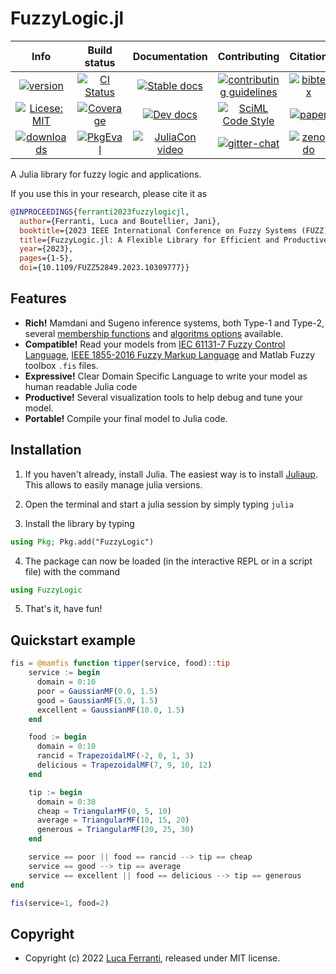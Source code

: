 # FuzzyLogic.jl

|**Info**|**Build status**|**Documentation**|**Contributing**|**Citation**|
|:------:|:--------------:|:---------------:|:--------------:|:----------:|
|[![version](https://juliahub.com/docs/FuzzyLogic/version.svg)](https://github.com/lucaferranti/FuzzyLogic.jl/releases/latest)|[![CI Status](https://github.com/lucaferranti/FuzzyLogic.jl/actions/workflows/CI.yml/badge.svg?branch=main)](https://github.com/lucaferranti/FuzzyLogic.jl/actions/workflows/CI.yml?query=branch%3Amain)|[![Stable docs](https://img.shields.io/badge/docs-stable-blue.svg)](https://lucaferranti.github.io/FuzzyLogic.jl/stable/)|[![contributing guidelines](https://img.shields.io/badge/Contributor-Guide-blueviolet)](https://lucaferranti.github.io/FuzzyLogic.jl/dev/contributing)|[![bibtex](https://img.shields.io/badge/BibTeX-citation-orange)](https://github.com/lucaferranti/FuzzyLogic.jl/blob/main/CITATION.bib)
|[![Licese: MIT](https://img.shields.io/badge/license-MIT-yellow.svg)](https://github.com/lucaferranti/FuzzyLogic.jl/blob/main/LICENSE)|[![Coverage](https://codecov.io/gh/lucaferranti/FuzzyLogic.jl/branch/main/graph/badge.svg)](https://codecov.io/gh/lucaferranti/FuzzyLogic.jl)|[![Dev docs](https://img.shields.io/badge/docs-dev-blue.svg)](https://lucaferranti.github.io/FuzzyLogic.jl/dev/)|[![SciML Code Style](https://img.shields.io/static/v1?label=code%20style&message=SciML&color=9558b2&labelColor=389826)](https://github.com/SciML/SciMLStyle)|[![paper](https://img.shields.io/badge/FUZZIEEE-paper-blue)](https://arxiv.org/abs/2306.10316)
|[![downloads](https://shields.io/endpoint?url=https://pkgs.genieframework.com/api/v1/badge/FuzzyLogic&label=downloads)](https://pkgs.genieframework.com/?packages=FuzzyLogic)|[![PkgEval](https://juliaci.github.io/NanosoldierReports/pkgeval_badges/F/FuzzyLogic.svg)](https://juliaci.github.io/NanosoldierReports/pkgeval_badges/F/FuzzyLogic.html)|[![JuliaCon video](https://img.shields.io/badge/JuliaCon-video-red.svg)](https://www.youtube.com/watch?v=6WfX3e-aOBc)|[![gitter-chat](https://badges.gitter.im/badge.svg)](https://app.gitter.im/#/room/#FuzzyLogic-jl:gitter.im)|[![zenodo](https://img.shields.io/badge/Zenodo-archive-blue)](https://doi.org/10.5281/zenodo.7570243)

A Julia library for fuzzy logic and applications.

If you use this in your research, please cite it as

```bibtex
@INPROCEEDINGS{ferranti2023fuzzylogicjl,
  author={Ferranti, Luca and Boutellier, Jani},
  booktitle={2023 IEEE International Conference on Fuzzy Systems (FUZZ)}, 
  title={FuzzyLogic.jl: A Flexible Library for Efficient and Productive Fuzzy Inference}, 
  year={2023},
  pages={1-5},
  doi={10.1109/FUZZ52849.2023.10309777}}
```

## Features

- **Rich!** Mamdani and Sugeno inference systems, both Type-1 and Type-2, several [membership functions](https://lucaferranti.github.io/FuzzyLogic.jl/stable/api/memberships) and [algoritms options](https://lucaferranti.github.io/FuzzyLogic.jl/stable/api/fis) available.
- **Compatible!** Read your models from [IEC 61131-7 Fuzzy Control Language](https://ffll.sourceforge.net/fcl.htm), [IEEE 1855-2016 Fuzzy Markup Language](https://en.wikipedia.org/wiki/Fuzzy_markup_language) and Matlab Fuzzy toolbox `.fis` files.
- **Expressive!** Clear Domain Specific Language to write your model as human readable Julia code
- **Productive!** Several visualization tools to help debug and tune your model.
- **Portable!** Compile your final model to Julia code.

## Installation

1. If you haven't already, install Julia. The easiest way is to install [Juliaup](https://github.com/JuliaLang/juliaup#installation). This allows to easily manage julia versions.

2. Open the terminal and start a julia session by simply typing `julia`

3. Install the library by typing

  ```julia
  using Pkg; Pkg.add("FuzzyLogic")
  ```

4. The package can now be loaded (in the interactive REPL or in a script file) with the command

  ```julia
  using FuzzyLogic
  ```

5. That's it, have fun!

## Quickstart example

```julia
fis = @mamfis function tipper(service, food)::tip
    service := begin
      domain = 0:10
      poor = GaussianMF(0.0, 1.5)
      good = GaussianMF(5.0, 1.5)
      excellent = GaussianMF(10.0, 1.5)
    end

    food := begin
      domain = 0:10
      rancid = TrapezoidalMF(-2, 0, 1, 3)
      delicious = TrapezoidalMF(7, 9, 10, 12)
    end

    tip := begin
      domain = 0:30
      cheap = TriangularMF(0, 5, 10)
      average = TriangularMF(10, 15, 20)
      generous = TriangularMF(20, 25, 30)
    end

    service == poor || food == rancid --> tip == cheap
    service == good --> tip == average
    service == excellent || food == delicious --> tip == generous
end

fis(service=1, food=2)
```

## Copyright

- Copyright (c) 2022 [Luca Ferranti](https://github.com/lucaferranti), released under MIT license.